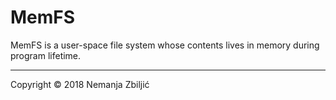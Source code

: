 # MemFS

MemFS is a user-space file system whose contents lives in memory during program lifetime.



---

Copyright © 2018 Nemanja Zbiljić
